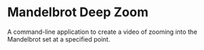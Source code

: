 # Mandelbrot Deep Zoom

A command-line application to create a video of zooming into the Mandelbrot set at a specified point.
